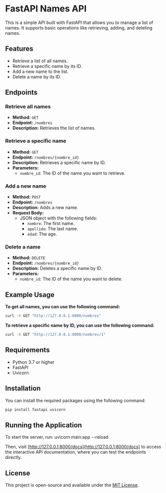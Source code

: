 # FastAPI Names API

This is a simple API built with FastAPI that allows you to manage a list of names. It supports basic operations like retrieving, adding, and deleting names.

## Features

- Retrieve a list of all names.
- Retrieve a specific name by its ID.
- Add a new name to the list.
- Delete a name by its ID.

## Endpoints

### Retrieve all names

- **Method:** `GET`
- **Endpoint:** `/nombres`
- **Description:** Retrieves the list of names.

### Retrieve a specific name

- **Method:** `GET`
- **Endpoint:** `/nombres/{nombre_id}`
- **Description:** Retrieves a specific name by ID.
- **Parameters:**
  - `nombre_id`: The ID of the name you want to retrieve.

### Add a new name

- **Method:** `POST`
- **Endpoint:** `/nombres`
- **Description:** Adds a new name.
- **Request Body:**
  - JSON object with the following fields:
    - `nombre`: The first name.
    - `apellido`: The last name.
    - `edad`: The age.

### Delete a name

- **Method:** `DELETE`
- **Endpoint:** `/nombres/{nombre_id}`
- **Description:** Deletes a specific name by ID.
- **Parameters:**
  - `nombre_id`: The ID of the name you want to delete.

## Example Usage

**To get all names, you can use the following command:**

```bash
curl -X GET "http://127.0.0.1:8000/nombres"
```

**To retrieve a specific name by ID, you can use the following command:**

```bash
curl -X GET "http://127.0.0.1:8000/nombres/1"
```

## Requirements

- Python 3.7 or higher
- FastAPI
- Uvicorn

## Installation

You can install the required packages using the following command:

```bash
pip install fastapi uvicorn
```

## Running the Application

To start the server, run:
uvicorn main:app --reload

Then, visit [http://127.0.0.1:8000/docs](http://127.0.0.1:8000/docs) to access the interactive API documentation, where you can test the endpoints directly.

## License

This project is open-source and available under the [MIT License](LICENSE).
